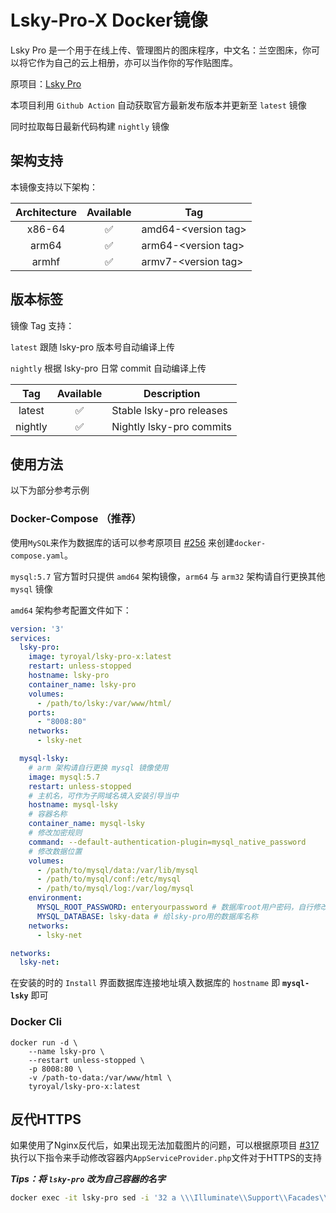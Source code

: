 # Lsky-Pro-X Docker镜像

Lsky Pro 是一个用于在线上传、管理图片的图床程序，中文名：兰空图床，你可以将它作为自己的云上相册，亦可以当作你的写作贴图库。

原项目：[Lsky Pro](https://github.com/lsky-org/lsky-pro)

本项目利用 `Github Action` 自动获取官方最新发布版本并更新至 `latest` 镜像

同时拉取每日最新代码构建 `nightly` 镜像

## 架构支持

本镜像支持以下架构：

| Architecture | Available | Tag |
| :----: | :----: | ---- |
| x86-64 | ✅ | amd64-\<version tag\> |
| arm64 | ✅ | arm64-\<version tag\> |
| armhf| ✅ | armv7-\<version tag\> |

## 版本标签

镜像 Tag 支持：

`latest` 跟随 lsky-pro 版本号自动编译上传

`nightly` 根据 lsky-pro 日常 commit 自动编译上传

| Tag | Available | Description |
| :----: | :----: |--- |
| latest | ✅ | Stable lsky-pro releases |
| nightly | ✅ | Nightly lsky-pro commits |


## 使用方法

以下为部分参考示例

### Docker-Compose （推荐）

使用`MySQL`来作为数据库的话可以参考原项目 [#256](https://github.com/lsky-org/lsky-pro/issues/256) 来创建`docker-compose.yaml`。

`mysql:5.7` 官方暂时只提供 `amd64` 架构镜像，`arm64` 与 `arm32` 架构请自行更换其他 `mysql` 镜像

`amd64` 架构参考配置文件如下：

```yaml
version: '3'
services:
  lsky-pro:
    image: tyroyal/lsky-pro-x:latest
    restart: unless-stopped
    hostname: lsky-pro
    container_name: lsky-pro
    volumes:
      - /path/to/lsky:/var/www/html/
    ports:
      - "8008:80"
    networks:
      - lsky-net

  mysql-lsky:
    # arm 架构请自行更换 mysql 镜像使用
    image: mysql:5.7
    restart: unless-stopped
    # 主机名，可作为子网域名填入安装引导当中
    hostname: mysql-lsky
    # 容器名称
    container_name: mysql-lsky
    # 修改加密规则
    command: --default-authentication-plugin=mysql_native_password
    # 修改数据位置
    volumes:
      - /path/to/mysql/data:/var/lib/mysql
      - /path/to/mysql/conf:/etc/mysql
      - /path/to/mysql/log:/var/log/mysql
    environment:
      MYSQL_ROOT_PASSWORD: enteryourpassword # 数据库root用户密码，自行修改
      MYSQL_DATABASE: lsky-data # 给lsky-pro用的数据库名称
    networks:
      - lsky-net

networks:
  lsky-net:
```

在安装的时的 `Install` 界面数据库连接地址填入数据库的 `hostname` 即 **`mysql-lsky`** 即可

### Docker Cli

```docker
docker run -d \
    --name lsky-pro \
    --restart unless-stopped \
    -p 8008:80 \
    -v /path-to-data:/var/www/html \
    tyroyal/lsky-pro-x:latest
```


## 反代HTTPS

如果使用了Nginx反代后，如果出现无法加载图片的问题，可以根据原项目 [#317](https://github.com/lsky-org/lsky-pro/issues/317) 执行以下指令来手动修改容器内`AppServiceProvider.php`文件对于HTTPS的支持

***Tips：将 `lsky-pro` 改为自己容器的名字***

```bash
docker exec -it lsky-pro sed -i '32 a \\\Illuminate\\Support\\Facades\\URL::forceScheme('"'"'https'"'"');' /var/www/html/app/Providers/AppServiceProvider.php
```

